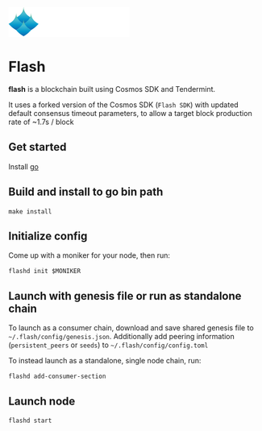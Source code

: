  ![CryptoCrew Validators](ccvalidators_logo.png)
# Flash

**flash** is a blockchain built using Cosmos SDK and Tendermint.  

It uses a forked version of the Cosmos SDK (`Flash SDK`) with updated default consensus timeout parameters, to allow a target block production rate of ~1.7s / block

## Get started

Install [go](https://go.dev/dl/)

## Build and install to go bin path

```
make install
```

## Initialize config

Come up with a moniker for your node, then run:

```
flashd init $MONIKER
```
 
## Launch with genesis file or run as standalone chain

To launch as a consumer chain, download and save shared genesis file to `~/.flash/config/genesis.json`. Additionally add peering information (`persistent_peers` or `seeds`) to `~/.flash/config/config.toml`

To instead launch as a standalone, single node chain, run:

```
flashd add-consumer-section
```

## Launch node

```
flashd start
```
